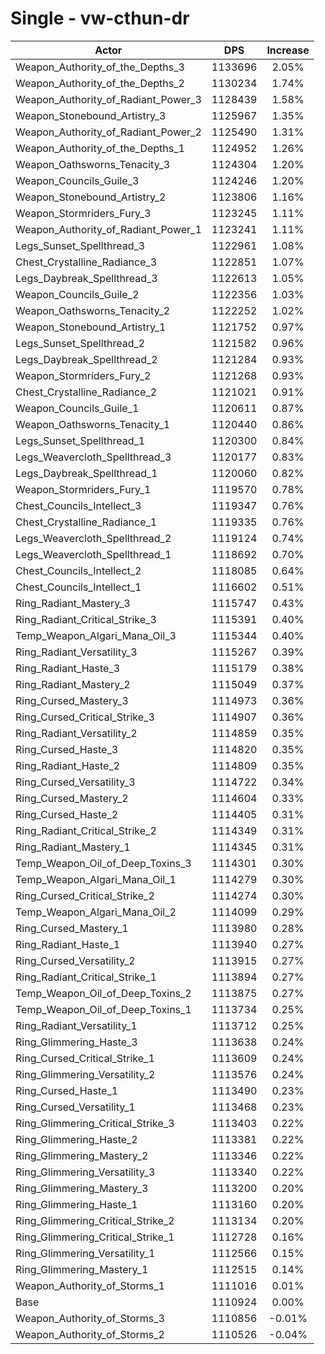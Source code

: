 # Single - vw-cthun-dr
| Actor | DPS | Increase |
|---|:---:|:---:|
|Weapon_Authority_of_the_Depths_3|1133696|2.05%|
|Weapon_Authority_of_the_Depths_2|1130234|1.74%|
|Weapon_Authority_of_Radiant_Power_3|1128439|1.58%|
|Weapon_Stonebound_Artistry_3|1125967|1.35%|
|Weapon_Authority_of_Radiant_Power_2|1125490|1.31%|
|Weapon_Authority_of_the_Depths_1|1124952|1.26%|
|Weapon_Oathsworns_Tenacity_3|1124304|1.20%|
|Weapon_Councils_Guile_3|1124246|1.20%|
|Weapon_Stonebound_Artistry_2|1123806|1.16%|
|Weapon_Stormriders_Fury_3|1123245|1.11%|
|Weapon_Authority_of_Radiant_Power_1|1123241|1.11%|
|Legs_Sunset_Spellthread_3|1122961|1.08%|
|Chest_Crystalline_Radiance_3|1122851|1.07%|
|Legs_Daybreak_Spellthread_3|1122613|1.05%|
|Weapon_Councils_Guile_2|1122356|1.03%|
|Weapon_Oathsworns_Tenacity_2|1122252|1.02%|
|Weapon_Stonebound_Artistry_1|1121752|0.97%|
|Legs_Sunset_Spellthread_2|1121582|0.96%|
|Legs_Daybreak_Spellthread_2|1121284|0.93%|
|Weapon_Stormriders_Fury_2|1121268|0.93%|
|Chest_Crystalline_Radiance_2|1121021|0.91%|
|Weapon_Councils_Guile_1|1120611|0.87%|
|Weapon_Oathsworns_Tenacity_1|1120440|0.86%|
|Legs_Sunset_Spellthread_1|1120300|0.84%|
|Legs_Weavercloth_Spellthread_3|1120177|0.83%|
|Legs_Daybreak_Spellthread_1|1120060|0.82%|
|Weapon_Stormriders_Fury_1|1119570|0.78%|
|Chest_Councils_Intellect_3|1119347|0.76%|
|Chest_Crystalline_Radiance_1|1119335|0.76%|
|Legs_Weavercloth_Spellthread_2|1119124|0.74%|
|Legs_Weavercloth_Spellthread_1|1118692|0.70%|
|Chest_Councils_Intellect_2|1118085|0.64%|
|Chest_Councils_Intellect_1|1116602|0.51%|
|Ring_Radiant_Mastery_3|1115747|0.43%|
|Ring_Radiant_Critical_Strike_3|1115391|0.40%|
|Temp_Weapon_Algari_Mana_Oil_3|1115344|0.40%|
|Ring_Radiant_Versatility_3|1115267|0.39%|
|Ring_Radiant_Haste_3|1115179|0.38%|
|Ring_Radiant_Mastery_2|1115049|0.37%|
|Ring_Cursed_Mastery_3|1114973|0.36%|
|Ring_Cursed_Critical_Strike_3|1114907|0.36%|
|Ring_Radiant_Versatility_2|1114859|0.35%|
|Ring_Cursed_Haste_3|1114820|0.35%|
|Ring_Radiant_Haste_2|1114809|0.35%|
|Ring_Cursed_Versatility_3|1114722|0.34%|
|Ring_Cursed_Mastery_2|1114604|0.33%|
|Ring_Cursed_Haste_2|1114405|0.31%|
|Ring_Radiant_Critical_Strike_2|1114349|0.31%|
|Ring_Radiant_Mastery_1|1114345|0.31%|
|Temp_Weapon_Oil_of_Deep_Toxins_3|1114301|0.30%|
|Temp_Weapon_Algari_Mana_Oil_1|1114279|0.30%|
|Ring_Cursed_Critical_Strike_2|1114274|0.30%|
|Temp_Weapon_Algari_Mana_Oil_2|1114099|0.29%|
|Ring_Cursed_Mastery_1|1113980|0.28%|
|Ring_Radiant_Haste_1|1113940|0.27%|
|Ring_Cursed_Versatility_2|1113915|0.27%|
|Ring_Radiant_Critical_Strike_1|1113894|0.27%|
|Temp_Weapon_Oil_of_Deep_Toxins_2|1113875|0.27%|
|Temp_Weapon_Oil_of_Deep_Toxins_1|1113734|0.25%|
|Ring_Radiant_Versatility_1|1113712|0.25%|
|Ring_Glimmering_Haste_3|1113638|0.24%|
|Ring_Cursed_Critical_Strike_1|1113609|0.24%|
|Ring_Glimmering_Versatility_2|1113576|0.24%|
|Ring_Cursed_Haste_1|1113490|0.23%|
|Ring_Cursed_Versatility_1|1113468|0.23%|
|Ring_Glimmering_Critical_Strike_3|1113403|0.22%|
|Ring_Glimmering_Haste_2|1113381|0.22%|
|Ring_Glimmering_Mastery_2|1113346|0.22%|
|Ring_Glimmering_Versatility_3|1113340|0.22%|
|Ring_Glimmering_Mastery_3|1113200|0.20%|
|Ring_Glimmering_Haste_1|1113160|0.20%|
|Ring_Glimmering_Critical_Strike_2|1113134|0.20%|
|Ring_Glimmering_Critical_Strike_1|1112728|0.16%|
|Ring_Glimmering_Versatility_1|1112566|0.15%|
|Ring_Glimmering_Mastery_1|1112515|0.14%|
|Weapon_Authority_of_Storms_1|1111016|0.01%|
|Base|1110924|0.00%|
|Weapon_Authority_of_Storms_3|1110856|-0.01%|
|Weapon_Authority_of_Storms_2|1110526|-0.04%|
